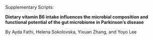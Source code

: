 Supplementary Scripts:

**Dietary vitamin B6 intake influences the microbial composition and functional potential of the gut microbiome in Parkinson’s disease**

By Ayda Fathi, Helena Sokolovska, Yixuan Zhang, and Yoyo Lee
